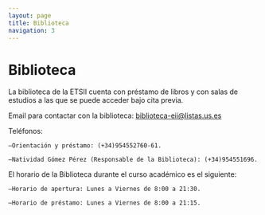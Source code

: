 ```yaml
---
layout: page
title: Biblioteca
navigation: 3
---
```


# Biblioteca

La biblioteca de la ETSII cuenta con préstamo de libros y con salas de estudios a las que se puede acceder bajo cita previa.

Email para contactar con la biblioteca: biblioteca-eii@listas.us.es

Teléfonos:

    —Orientación y préstamo: (+34)954552760-61.
    
    —Natividad Gómez Pérez (Responsable de la Biblioteca): (+34)954551696.

El horario de la Biblioteca durante el curso académico es el siguiente:

    —Horario de apertura: Lunes a Viernes de 8:00 a 21:30.
    
    —Horario de préstamo: Lunes a Viernes de 8:00 a 21:15.
